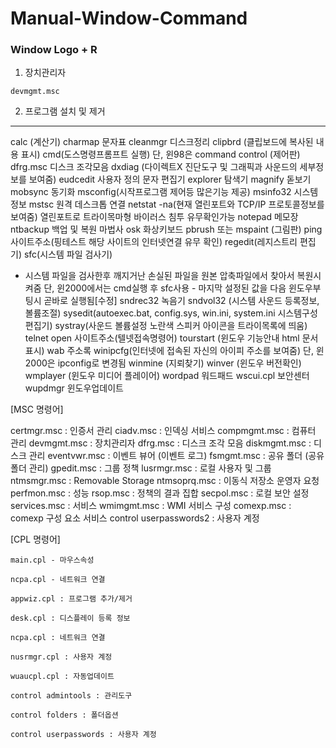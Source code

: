 # Manual-Window-Command

### Window Logo + R

1. 장치관리자
```
devmgmt.msc
```
2. 프로그램 설치 및 제거

<hr/>



calc (계산기)
charmap 문자표
cleanmgr 디스크정리
clipbrd (클립보드에 복사된 내용 표시)
cmd(도스명령프롬프트 실행) 단, 윈98은 command 
control (제어판)
dfrg.msc 디스크 조각모음
dxdiag (다이렉트X 진단도구 및 그래픽과 사운드의 세부정보를 보여줌)
eudcedit 사용자 정의 문자 편집기
explorer 탐색기
magnify 돋보기
mobsync 동기화
msconfig(시작프로그램 제어등 많은기능 제공) 
msinfo32 시스템정보
mstsc 원격 데스크톱 연결
netstat -na(현재 열린포트와 TCP/IP 프로토콜정보를 보여줌) 
        열린포트로 트라이목마형 바이러스 침투 유무확인가능 
notepad 메모장
ntbackup 백업 및 복원 마법사
osk 화상키보드
pbrush 또는 mspaint (그림판)
ping 사이트주소(핑테스트 해당 사이트의 인터넷연결 유무 확인) 
regedit(레지스트리 편집기)
sfc(시스템 파일 검사기) 
  - 시스템 파일을 검사한후 깨지거난 손실된 파일을 원본 압축파일에서 찾아서 복원시켜줌 
    단, 윈2000에서는 cmd실행 후 sfc사용 - 마지막 설정된 값을 다음 윈도우부팅시 곧바로 실행됨[수정] 
sndrec32 녹음기
sndvol32 (시스템 사운드 등록정보,볼륨조절)
sysedit(autoexec.bat, config.sys, win.ini, system.ini 시스템구성편집기) 
systray(사운드 볼륨설정 노란색 스피커 아이콘을 트라이목록에 띄움)
telnet open 사이트주소(텔넷접속명령어)
tourstart (윈도우 기능안내 html 문서표시)
wab 주소록
winipcfg(인터넷에 접속된 자신의 아이피 주소를 보여줌) 단, 윈2000은 ipconfig로 변경됨
winmine (지뢰찾기)
winver (윈도우 버전확인)
wmplayer (윈도우 미디어 플레이어)
wordpad 워드패드
wscui.cpl 보안센터
wupdmgr 윈도우업데이트

[MSC 명령어]

certmgr.msc : 인증서 관리
ciadv.msc : 인덱싱 서비스
compmgmt.msc : 컴퓨터 관리
devmgmt.msc : 장치관리자
dfrg.msc : 디스크 조각 모음
diskmgmt.msc : 디스크 관리
eventvwr.msc : 이벤트 뷰어 (이벤트 로그)
fsmgmt.msc : 공유 폴더 (공유 폴더 관리)
gpedit.msc : 그룹 정책
lusrmgr.msc : 로컬 사용자 및 그룹
ntmsmgr.msc : Removable Storage
ntmsoprq.msc : 이동식 저장소 운영자 요청
perfmon.msc : 성능
rsop.msc : 정책의 결과 집합
secpol.msc : 로컬 보안 설정
services.msc : 서비스
wmimgmt.msc : WMI 서비스 구성
comexp.msc : comexp 구성 요소 서비스
control userpasswords2 : 사용자 계정  


[CPL 명령어]


```
main.cpl - 마우스속성

ncpa.cpl - 네트워크 연결

appwiz.cpl : 프로그램 추가/제거

desk.cpl : 디스플레이 등록 정보

ncpa.cpl : 네트워크 연결

nusrmgr.cpl : 사용자 계정

wuaucpl.cpl : 자동업데이트

control admintools : 관리도구

control folders : 폴더옵션

control userpasswords : 사용자 계정
```
